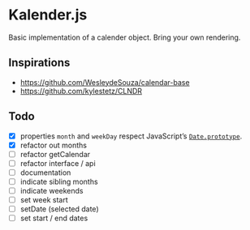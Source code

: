 # Kalender.js

Basic implementation of a calender object. Bring your own rendering.

## Inspirations

- https://github.com/WesleydeSouza/calendar-base
- https://github.com/kylestetz/CLNDR

## Todo

- [x] properties `month` and `weekDay` respect JavaScript’s [`Date.prototype`](https://developer.mozilla.org/en-US/docs/Web/JavaScript/Reference/Global_Objects/Date/prototype).
- [x] refactor out months
- [ ] refactor getCalendar
- [ ] refactor interface / api
- [ ] documentation
- [ ] indicate sibling months
- [ ] indicate weekends
- [ ] set week start
- [ ] setDate (selected date)
- [ ] set start / end dates
